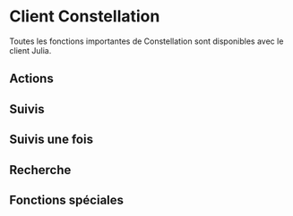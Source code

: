 # Client Constellation
Toutes les fonctions importantes de Constellation sont disponibles avec le client Julia.

## Actions

## Suivis

## Suivis une fois

## Recherche

## Fonctions spéciales
